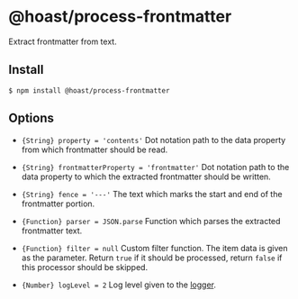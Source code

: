 # @hoast/process-frontmatter

Extract frontmatter from text.

## Install

```
$ npm install @hoast/process-frontmatter
```

## Options

- `{String} property = 'contents'` Dot notation path to the data property from which frontmatter should be read.
- `{String} frontmatterProperty = 'frontmatter'` Dot notation path to the data property to which the extracted frontmatter should be written.
- `{String} fence = '---'` The text which marks the start and end of the frontmatter portion.
- `{Function} parser = JSON.parse` Function which parses the extracted frontmatter text.

- `{Function} filter = null` Custom filter function. The item data is given as the parameter. Return `true` if it should be processed, return `false` if this processor should be skipped.

- `{Number} logLevel = 2` Log level given to the [logger](https://github.com/hoast/hoast/tree/main/packages/utils#logger.js).
